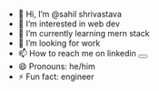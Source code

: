 - 👋 Hi, I’m @sahil shrivastava
- 👀 I’m interested in web dev
- 🌱 I’m currently learning mern stack
- 💞️ I’m looking for work 
- 📫 How to reach me on linkedin <button><Link href="https://www.linkedin.com/in/sahil-shrivastava-584b44290/"></Link></button>
- 😄 Pronouns: he/him
- ⚡ Fun fact: engineer 

<!---
sahil7742/sahil7742 is a ✨ special ✨ repository because its `README.md` (this file) appears on your GitHub profile.
You can click the Preview link to take a look at your changes.
--->
